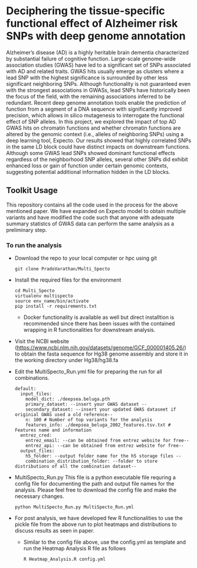 # Deciphering the tissue-specific functional effect of Alzheimer risk SNPs with deep genome annotation

Alzheimer’s disease (AD) is a highly heritable brain dementia characterized by substantial failure of cognitive function. Large-scale genome-wide association studies (GWAS) have led to a significant set of SNPs associated with AD and related traits. GWAS hits usually emerge as clusters where a lead SNP with the highest significance is surrounded by other less significant neighboring SNPs. Although functionality is not guaranteed even with the strongest associations in GWASs, lead SNPs have historically been the focus of the field, with the remaining associations inferred to be redundant. Recent deep genome annotation tools enable the prediction of function from a segment of a DNA sequence with significantly improved precision, which allows in silico mutagenesis to interrogate the functional effect of SNP alleles. In this project, we explored the impact of top AD GWAS hits on chromatin functions and whether chromatin functions are altered by the genomic context (i.e., alleles of neighboring SNPs) using a deep learning tool, Expecto. Our results showed that highly correlated SNPs in the same LD block could have distinct impacts on downstream functions. Although some GWAS lead SNPs showed dominant functional effects regardless of the neighborhood SNP alleles, several other SNPs did exhibit enhanced loss or gain of function under certain genomic contexts, suggesting potential additional information hidden in the LD blocks.

## Toolkit Usage

This repository contains all the code used in the process for the above mentioned paper. We have expanded on Expecto model to obtain multiple variants and have modified the code such that anyone with adequate summary statistcs of GWAS data can perform the same analysis as a preliminary step.

### To run the analysis

* Download the repo to your local computer or hpc using git
  ```
  git clone PradoVarathan/Multi_Specto
  ```
* Install the required files for the environment
  ```
  cd Multi_Specto
  virtualenv multispecto
  source env_name/bin/activate
  pip install -r requirements.txt
  ```
  * Docker functionality is available as well but direct installtion is recommended since there has been issues with the contained wrapping in R functionalities for downstream analysis.
* Visit the NCBI website (https://www.ncbi.nlm.nih.gov/datasets/genome/GCF_000001405.26/) to obtain the fasta sequence for Hg38 genome assembly and store it in the working directory under Hg38/hg38.fa
* Edit the MultiSpecto_Run.yml file for preparing the run for all combinations.
  ```
  default:
    input_files:
      model_dict: ./deepsea.beluga.pth 
      primary_dataset: --insert your GWAS dataset --
      secondary_dataset: --insert your updated GWAS dataseet if originial GWAS used a old reference--
      n: 100 # Number of top variants for the analysis
      features_info: ./deepsea_beluga_2002_features.tsv.txt # Features name and information 
    entrez_cred:
      entrez_email: --can be obtained from entrez website for free--
      entrez_api: --can be obtained from entrez website for free--
    output_files:
      h5_folder: --output folder name for the h5 storage files --
      combination_distribution_folder: --folder to store distributions of all the combination dataset--
  ```
* MultiSpecto_Run.py 
  This file is a python executable file requring a config file for documenting the path and output file names for the analysis. Please feel free to download the config file and make the necessary changes.
    ```
  python MultiSpecto_Run.py MultiSpecto_Run.yml
  ```
    
* For post analysis, we have developed few R functionalities to use the pickle file from the above run to plot heatmaps and distributions to discuss results as seen in paper.
  * Similar to the config file above, use the config.yml as template and run the Heatmap Analysis R file as follows
    ```
    R Heatmap_Analysis.R config.yml
    ```


  
